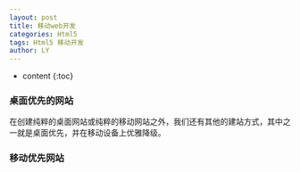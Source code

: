 ```yaml
---
layout: post
title: 移动web开发
categories: Html5
tags: Html5 移动开发
author: LY
---
```


* content
{:toc}

### 桌面优先的网站  

在创建纯粹的桌面网站或纯粹的移动网站之外，我们还有其他的建站方式，其中之一就是桌面优先，并在移动设备上优雅降级。







### 移动优先网站